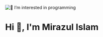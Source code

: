 ![👀 I’m interested in programming](https://i.ibb.co/2dhNYqB/Mirazul-Islam-Git-Hub-Chover-Photo.jpg)
<h1>Hi 👋, I'm Mirazul Islam</h1>
